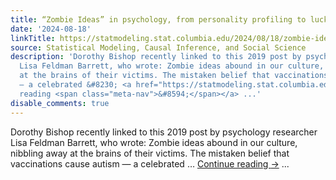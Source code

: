 ```yaml
---
title: “Zombie Ideas” in psychology, from personality profiling to lucky golf balls
date: '2024-08-18'
linkTitle: https://statmodeling.stat.columbia.edu/2024/08/18/zombie-ideas/
source: Statistical Modeling, Causal Inference, and Social Science
description: 'Dorothy Bishop recently linked to this 2019 post by psychology researcher
  Lisa Feldman Barrett, who wrote: Zombie ideas abound in our culture, nibbling away
  at the brains of their victims. The mistaken belief that vaccinations cause autism
  — a celebrated &#8230; <a href="https://statmodeling.stat.columbia.edu/2024/08/18/zombie-ideas/">Continue
  reading <span class="meta-nav">&#8594;</span></a> ...'
disable_comments: true
---
```

Dorothy Bishop recently linked to this 2019 post by psychology researcher Lisa Feldman Barrett, who wrote: Zombie ideas abound in our culture, nibbling away at the brains of their victims. The mistaken belief that vaccinations cause autism — a celebrated &#8230; <a href="https://statmodeling.stat.columbia.edu/2024/08/18/zombie-ideas/">Continue reading <span class="meta-nav">&#8594;</span></a> ...